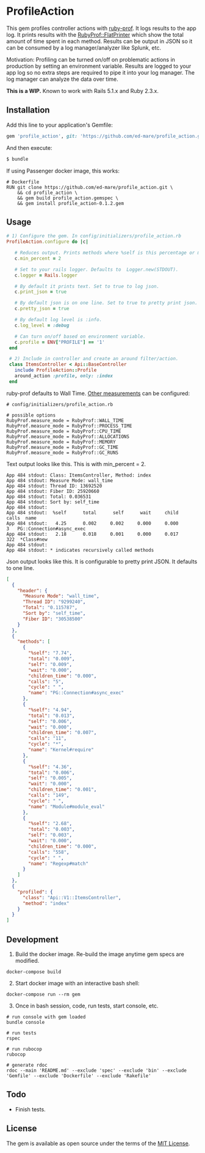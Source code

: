 # ProfileAction

This gem profiles controller actions with [ruby-prof](https://github.com/ruby-prof/ruby-prof). It logs
results to the app log. It prints results with the [RubyProf::FlatPrinter](https://github.com/ruby-prof/ruby-prof/blob/master/examples/flat.txt) which show the total amount of time spent in each method. Results can be
output in JSON so it can be consumed by a log manager/analyzer like Splunk, etc.

Motivation: Profiling can be turned on/off on problematic actions in production by setting
an environment variable. Results are logged to your app log so no extra steps are required
to pipe it into your log manager. The log manager can analyze the data over time.

**This is a WIP.** Known to work with Rails 5.1.x and Ruby 2.3.x.

## Installation
Add this line to your application's Gemfile:

```ruby
gem 'profile_action', git: 'https://github.com/ed-mare/profile_action.git'
```

And then execute:
```bash
$ bundle
```

If using Passenger docker image, this works:

```shell
# Dockerfile
RUN git clone https://github.com/ed-mare/profile_action.git \
    && cd profile_action \
    && gem build profile_action.gemspec \
    && gem install profile_action-0.1.2.gem
```

## Usage

```ruby
# 1) Configure the gem. In config/initializers/profile_action.rb
ProfileAction.configure do |c|

   # Reduces output. Prints methods where %self is this percentage or more.
   c.min_percent = 2

   # Set to your rails logger. Defaults to  Logger.new(STDOUT).
   c.logger = Rails.logger

   # By default it prints text. Set to true to log json.
   c.print_json = true

   # By default json is on one line. Set to true to pretty print json.
   c.pretty_json = true

   # By default log level is :info.
   c.log_level = :debug

   # Can turn on/off based on environment variable.
   c.profile = ENV["PROFILE"] == '1'
 end

 # 2) Include in controller and create an around filter/action.
 class ItemsController < Api::BaseController
   include ProfileAction::Profile
   around_action :profile, only: :index
 end
```

ruby-prof defaults to Wall Time. [Other measurements](https://github.com/ruby-prof/ruby-prof)
can be configured:

```shell
# config/initializers/profile_action.rb

# possible options
RubyProf.measure_mode = RubyProf::WALL_TIME
RubyProf.measure_mode = RubyProf::PROCESS_TIME
RubyProf.measure_mode = RubyProf::CPU_TIME
RubyProf.measure_mode = RubyProf::ALLOCATIONS
RubyProf.measure_mode = RubyProf::MEMORY
RubyProf.measure_mode = RubyProf::GC_TIME
RubyProf.measure_mode = RubyProf::GC_RUNS
```

Text output looks like this. This is with  min_percent = 2.

```shell
App 484 stdout: Class: ItemsController, Method: index
App 484 stdout: Measure Mode: wall_time
App 484 stdout: Thread ID: 13692520
App 484 stdout: Fiber ID: 25920660
App 484 stdout: Total: 0.036531
App 484 stdout: Sort by: self_time
App 484 stdout:
App 484 stdout:  %self      total      self      wait     child     calls  name
App 484 stdout:   4.25      0.002     0.002     0.000     0.000        3   PG::Connection#async_exec
App 484 stdout:   2.18      0.018     0.001     0.000     0.017      322  *Class#new
App 484 stdout:
App 484 stdout: * indicates recursively called methods
```

Json output looks like this. It is configurable to pretty print JSON. It defaults to one line.

```json
[
  {
    "header": {
      "Measure Mode": "wall_time",
      "Thread ID": "9299240",
      "Total": "0.115787",
      "Sort by": "self_time",
      "Fiber ID": "30538500"
    }
  },
  {
    "methods": [
      {
        "%self": "7.74",
        "total": "0.009",
        "self": "0.009",
        "wait": "0.000",
        "children_time": "0.000",
        "calls": "5",
        "cycle": " ",
        "name": "PG::Connection#async_exec"
      },
      {
        "%self": "4.94",
        "total": "0.013",
        "self": "0.006",
        "wait": "0.000",
        "children_time": "0.007",
        "calls": "11",
        "cycle": "*",
        "name": "Kernel#require"
      },
      {
        "%self": "4.36",
        "total": "0.006",
        "self": "0.005",
        "wait": "0.000",
        "children_time": "0.001",
        "calls": "149",
        "cycle": " ",
        "name": "Module#module_eval"
      },
      {
        "%self": "2.68",
        "total": "0.003",
        "self": "0.003",
        "wait": "0.000",
        "children_time": "0.000",
        "calls": "558",
        "cycle": " ",
        "name": "Regexp#match"
      }
    ]
  },
  {
    "profiled": {
      "class": "Api::V1::ItemsController",
      "method": "index"
    }
  }
]
```

## Development

1) Build the docker image. Re-build the image anytime gem specs are modified.

```shell
docker-compose build
```

2) Start docker image with an interactive bash shell:

```shell
docker-compose run --rm gem
```

3) Once in bash session, code, run tests, start console, etc.

```shell
# run console with gem loaded
bundle console

# run tests
rspec

# run rubocop
rubocop

# generate rdoc
rdoc --main 'README.md' --exclude 'spec' --exclude 'bin' --exclude 'Gemfile' --exclude 'Dockerfile' --exclude 'Rakefile'
```

## Todo

- Finish tests.

## License
The gem is available as open source under the terms of the [MIT License](http://opensource.org/licenses/MIT).
